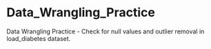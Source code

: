 # Data_Wrangling_Practice
Data Wrangling Practice - Check for null values and outlier removal in load_diabetes dataset. 
